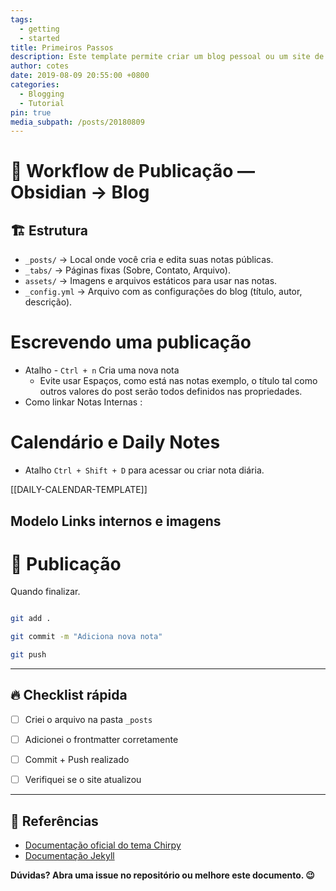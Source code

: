 ```yaml
---
tags:
  - getting
  - started
title: Primeiros Passos
description: Este template permite criar um blog pessoal ou um site de notas públicas, com publicação automática via GitHub Pages e edição local usando o Obsidian.
author: cotes
date: 2019-08-09 20:55:00 +0800
categories:
  - Blogging
  - Tutorial
pin: true
media_subpath: /posts/20180809
---
```


# 📘 Workflow de Publicação — Obsidian → Blog

## 🏗️ Estrutura 

- `_posts/` → Local onde você cria e edita suas notas públicas.
- `_tabs/` → Páginas fixas (Sobre, Contato, Arquivo).
- `assets/` → Imagens e arquivos estáticos para usar nas notas.
- `_config.yml` → Arquivo com as configurações do blog (título, autor, descrição).

# Escrevendo uma publicação

- Atalho - `Ctrl + n` Cria uma nova nota
	- Evite usar Espaços, como está nas notas exemplo, o título tal como outros valores do post serão todos definidos nas propriedades.
- Como linkar Notas Internas : 

# Calendário e Daily Notes

- Atalho `Ctrl + Shift + D` para acessar ou criar nota diária.

[[DAILY-CALENDAR-TEMPLATE]]

## Modelo Links internos e imagens

# 🔄 Publicação

  Quando finalizar. 

```bash

git add .

git commit -m "Adiciona nova nota"

git push

```

  
---

  

## 🔥 Checklist rápida

  

* [ ] Criei o arquivo na pasta `_posts`

* [ ] Adicionei o frontmatter corretamente

* [ ] Commit + Push realizado

* [ ] Verifiquei se o site atualizou

  

---

  

## 💎 Referências

* [Documentação oficial do tema Chirpy](https://github.com/cotes2020/jekyll-theme-chirpy/wiki)
* [Documentação Jekyll](https://jekyllrb.com/docs/)

  

**Dúvidas? Abra uma issue no repositório ou melhore este documento. 😉**

  
